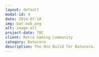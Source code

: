 ```yaml
---
layout: default
modal-id: 4
date: 2014-07-18
img: bat-bob.png
alt: image-alt
project-date: TBC
client: Retro Gaming Community
category: Batocera
description: The One Build for Batocera.
---
```

